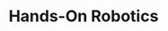 ---
layout : out_evnt
youtubeID : FWDnNLUeVUM
description : "Robots are real, physical devices. The theory is there because generations of engineers have discovered that the quantitative modeling and control of robots requires this theory. Of course they may have been wrong; there may be a better way; a more innovative way. When building physical devices, the final arbiter of correctness is success at performing the desired task, together with the accumulation of knowledge that allows us to do even better next time. <br>
This philosophy is the core of Hands-On Robotics. "
title: "Hands-On Robotics"
---
